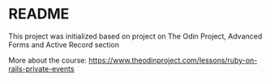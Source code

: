 # README

This project was initialized based on project on The Odin Project, Advanced Forms and Active Record section

More about the course:
https://www.theodinproject.com/lessons/ruby-on-rails-private-events
